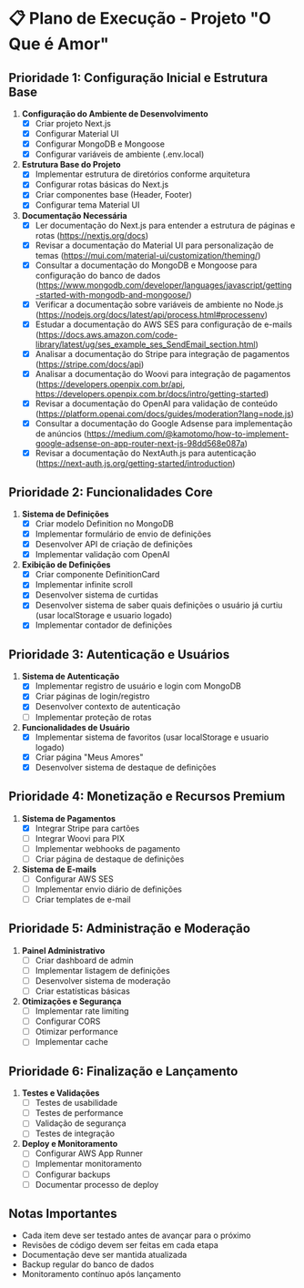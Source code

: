 # 📋 Plano de Execução - Projeto "O Que é Amor"

## Prioridade 1: Configuração Inicial e Estrutura Base
1. **Configuração do Ambiente de Desenvolvimento**
   - [X] Criar projeto Next.js
   - [X] Configurar Material UI
   - [X] Configurar MongoDB e Mongoose
   - [X] Configurar variáveis de ambiente (.env.local)

2. **Estrutura Base do Projeto**
   - [X] Implementar estrutura de diretórios conforme arquitetura
   - [X] Configurar rotas básicas do Next.js
   - [X] Criar componentes base (Header, Footer)
   - [X] Configurar tema Material UI

3. **Documentação Necessária**
   - [X] Ler documentação do Next.js para entender a estrutura de páginas e rotas (https://nextjs.org/docs)
   - [X] Revisar a documentação do Material UI para personalização de temas (https://mui.com/material-ui/customization/theming/)
   - [X] Consultar a documentação do MongoDB e Mongoose para configuração do banco de dados (https://www.mongodb.com/developer/languages/javascript/getting-started-with-mongodb-and-mongoose/)
   - [X] Verificar a documentação sobre variáveis de ambiente no Node.js (https://nodejs.org/docs/latest/api/process.html#processenv)
   - [X] Estudar a documentação do AWS SES para configuração de e-mails (https://docs.aws.amazon.com/code-library/latest/ug/ses_example_ses_SendEmail_section.html)
   - [X] Analisar a documentação do Stripe para integração de pagamentos (https://stripe.com/docs/api)
   - [X] Analisar a documentação do Woovi para integração de pagamentos (https://developers.openpix.com.br/api, https://developers.openpix.com.br/docs/intro/getting-started)
   - [X] Revisar a documentação do OpenAI para validação de conteúdo (https://platform.openai.com/docs/guides/moderation?lang=node.js)
   - [X] Consultar a documentação do Google Adsense para implementação de anúncios (https://medium.com/@kamotomo/how-to-implement-google-adsense-on-app-router-next-js-98dd568e087a)
   - [X] Revisar a documentação do NextAuth.js para autenticação (https://next-auth.js.org/getting-started/introduction)

## Prioridade 2: Funcionalidades Core
1. **Sistema de Definições**
   - [X] Criar modelo Definition no MongoDB
   - [X] Implementar formulário de envio de definições
   - [X] Desenvolver API de criação de definições
   - [X] Implementar validação com OpenAI

2. **Exibição de Definições**
   - [X] Criar componente DefinitionCard
   - [X] Implementar infinite scroll
   - [X] Desenvolver sistema de curtidas
   - [X] Desenvolver sistema de saber quais definições o usuário já curtiu (usar localStorage e usuario logado)
   - [X] Implementar contador de definições

## Prioridade 3: Autenticação e Usuários
1. **Sistema de Autenticação**
   - [X] Implementar registro de usuário e login com MongoDB
   - [X] Criar páginas de login/registro
   - [X] Desenvolver contexto de autenticação
   - [ ] Implementar proteção de rotas

2. **Funcionalidades de Usuário**
   - [X] Implementar sistema de favoritos (usar localStorage e usuario logado)
   - [X] Criar página "Meus Amores"
   - [X] Desenvolver sistema de destaque de definições

## Prioridade 4: Monetização e Recursos Premium
1. **Sistema de Pagamentos**
   - [X] Integrar Stripe para cartões
   - [ ] Integrar Woovi para PIX
   - [ ] Implementar webhooks de pagamento
   - [ ] Criar página de destaque de definições

2. **Sistema de E-mails**
   - [ ] Configurar AWS SES
   - [ ] Implementar envio diário de definições
   - [ ] Criar templates de e-mail

## Prioridade 5: Administração e Moderação
1. **Painel Administrativo**
   - [ ] Criar dashboard de admin
   - [ ] Implementar listagem de definições
   - [ ] Desenvolver sistema de moderação
   - [ ] Criar estatísticas básicas

2. **Otimizações e Segurança**
   - [ ] Implementar rate limiting
   - [ ] Configurar CORS
   - [ ] Otimizar performance
   - [ ] Implementar cache

## Prioridade 6: Finalização e Lançamento
1. **Testes e Validações**
   - [ ] Testes de usabilidade
   - [ ] Testes de performance
   - [ ] Validação de segurança
   - [ ] Testes de integração

2. **Deploy e Monitoramento**
   - [ ] Configurar AWS App Runner
   - [ ] Implementar monitoramento
   - [ ] Configurar backups
   - [ ] Documentar processo de deploy

## Notas Importantes
- Cada item deve ser testado antes de avançar para o próximo
- Revisões de código devem ser feitas em cada etapa
- Documentação deve ser mantida atualizada
- Backup regular do banco de dados
- Monitoramento contínuo após lançamento
